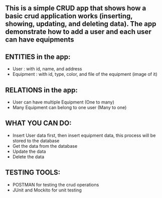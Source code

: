 ## This is a simple CRUD app that shows how a basic crud application works (inserting, showing, updating, and deleting data). The app demonstrate how to add a user and each user can have equipments 

## ENTITIES in the app:
- User : with id, name, and address
- Equipment : with id, type, color, and file of the equipment (image of it)

## RELATIONS in the app:
- User can have multiple Equipment (One to many)
- Many Equipment can belong to one user (Many to one)

## WHAT YOU CAN DO:
- Insert User data first, then insert equipment data, this process will be stored to the database
- Get the data from the database
- Update the data
- Delete the data

## TESTING TOOLS:
- POSTMAN for testing the crud operations
- JUnit and Mockito for unit testing
